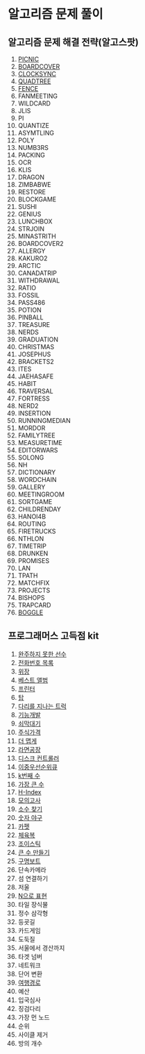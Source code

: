 # 알고리즘 문제 풀이

## 알고리즘 문제 해결 전략(알고스팟)

1. [PICNIC](https://gurumee92.tistory.com/147)
2. [BOARDCOVER](https://gurumee92.tistory.com/148)
3. [CLOCKSYNC](https://gurumee92.tistory.com/150)
4. [QUADTREE](https://gurumee92.tistory.com/153)
5. [FENCE](https://gurumee92.tistory.com/154)
6. FANMEETING
7. WILDCARD
8. JLIS
9. PI
10. QUANTIZE
11. ASYMTLING
12. POLY
13. NUMB3RS
14. PACKING
15. OCR
16. KLIS
17. DRAGON
18. ZIMBABWE
19. RESTORE
20. BLOCKGAME
21. SUSHI
22. GENIUS
23. LUNCHBOX
24. STRJOIN
25. MINASTRITH
26. BOARDCOVER2
27. ALLERGY
28. KAKURO2
29. ARCTIC
30. CANADATRIP
31. WITHDRAWAL
32. RATIO
33. FOSSIL
34. PASS486
35. POTION
36. PINBALL
37. TREASURE
38. NERDS
39. GRADUATION
40. CHRISTMAS
41. JOSEPHUS
42. BRACKETS2
43. ITES
44. JAEHASAFE
45. HABIT
46. TRAVERSAL
47. FORTRESS
48. NERD2
49. INSERTION
50. RUNNINGMEDIAN
51. MORDOR
52. FAMILYTREE
53. MEASURETIME
54. EDITORWARS
55. SOLONG
56. NH
57. DICTIONARY
58. WORDCHAIN
59. GALLERY
60. MEETINGROOM
61. SORTGAME
62. CHILDRENDAY
63. HANOI4B
64. ROUTING
65. FIRETRUCKS
66. NTHLON
67. TIMETRIP
68. DRUNKEN
69. PROMISES
70. LAN
71. TPATH
72. MATCHFIX
73. PROJECTS
74. BISHOPS
75. TRAPCARD
76. [BOGGLE](https://gurumee92.tistory.com/149)

## 프로그래머스 고득점 kit

1. [완주하지 못한 선수](https://gurumee92.tistory.com/156)
2. [전화번호 목록](https://gurumee92.tistory.com/157)
3. [위장](https://gurumee92.tistory.com/158)
4. [베스트 앨범](https://gurumee92.tistory.com/159)
5. [프린터](https://gurumee92.tistory.com/167)
6. [탑](https://gurumee92.tistory.com/166)
7. [다리를 지나는 트럭](https://gurumee92.tistory.com/168)
8. [기능개발](https://gurumee92.tistory.com/169)
9. [쇠막대기](https://gurumee92.tistory.com/171)
10. [주식가격](https://gurumee92.tistory.com/170)
11. [더 맵게](https://gurumee92.tistory.com/163)
12. [라면공장](https://gurumee92.tistory.com/172)
13. [디스크 컨트롤러](https://gurumee92.tistory.com/173)
14. [이중우선순위큐](https://gurumee92.tistory.com/174)
15. [k번째 수](https://gurumee92.tistory.com/175)
16. [가장 큰 수](https://gurumee92.tistory.com/161)
17. [H-Index](https://gurumee92.tistory.com/177)
18. [모의고사](https://gurumee92.tistory.com/178)
19. [소수 찾기](https://gurumee92.tistory.com/179)
20. [숫자 야구](https://gurumee92.tistory.com/180)
21. [카펫](https://gurumee92.tistory.com/181)
22. [체육복](https://gurumee92.tistory.com/160)
23. [조이스틱](https://gurumee92.tistory.com/182)
24. [큰 수 만들기](https://gurumee92.tistory.com/162)
25. [구명보트](https://gurumee92.tistory.com/183)
26. 단속카메라
27. 섬 연결하기
28. 저울
29. [N으로 표현](https://gurumee92.tistory.com/164)
30. 타일 장식물
31. 정수 삼각형
32. 등굣길
33. 카드게임
34. 도둑질
35. 서울에서 경산까지
36. 타겟 넘버
37. 네트워크
38. 단어 변환
39. [여행경로](https://gurumee92.tistory.com/165)
40. 예산
41. 입국심사
42. 징검다리
43. 가장 먼 노드
44. 순위
45. 사이클 제거
46. 방의 개수